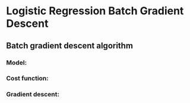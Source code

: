 # Logistic Regression Batch Gradient Descent

## Batch gradient descent algorithm
### Model: 

### Cost function:

### Gradient descent: 